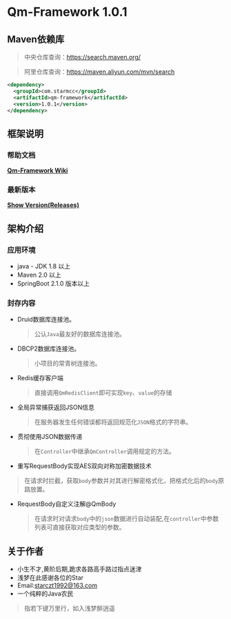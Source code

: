 # Qm-Framework 1.0.1

## Maven依赖库

> 中央仓库查询：https://search.maven.org/

> 阿里仓库查询：https://maven.aliyun.com/mvn/search

```xml
<dependency>
  <groupId>com.starmcc</groupId>
  <artifactId>qm-framework</artifactId>
  <version>1.0.1</version>
</dependency>
```

## 框架说明

### 帮助文档

[**Qm-Framework Wiki**](https://github.com/starmcc/qm-framework/wiki)

### 最新版本

[**Show Version(Releases)**](https://github.com/starmcc/qm-framework/releases)


## 架构介绍

### 应用环境

* java - JDK 1.8 以上
* Maven 2.0 以上
* SpringBoot 2.1.0 版本以上

### 封存内容

* Druid数据库连接池。

  > 公认`Java`最友好的数据库连接池。

* DBCP2数据库连接池。

  > 小项目的常青树连接池。

- Redis缓存客户端

  > 直接调用`QmRedisClient`即可实现`key`、`value`的存储
  >

- 全局异常捕获返回JSON信息

  > 在服务器发生任何错误都将返回规范化`JSON`格式的字符串。

- 贯彻使用JSON数据传递

  > 在`Controller`中继承`QmController`调用规定的方法。

-  重写RequestBody实现AES双向对称加密数据技术

  > 在请求时拦截，获取`body`参数并对其进行解密格式化，把格式化后的`body`原路放置。

- RequestBody自定义注解@QmBody

  > 在请求时对请求`body`中的`json`数据进行自动装配,在`controller`中参数列表可直接获取对应类型的参数。




## 关于作者

- 小生不才,黄阶后期,跪求各路高手路过指点迷津
- 浅梦在此感谢各位的Star
- Email:starczt1992@163.com
- 一个纯粹的Java农民

> 指若下键万里行，如入浅梦醉逍遥